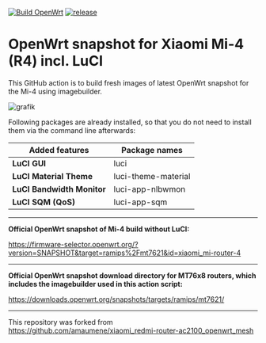 [![Build OpenWrt](https://github.com/minax007/XIAOMI_MI-4_OpenWrt/actions/workflows/build-openwrt.yml/badge.svg)](https://github.com/minax007/XIAOMI_MI-4_OpenWrt/actions/workflows/build-openwrt.yml)
[![release](https://img.shields.io/github/v/release/minax007/XIAOMI_MI-4_OpenWrt.svg)](https://github.com/minax007/XIAOMI_MI-4_OpenWrt/releases)

# OpenWrt snapshot for Xiaomi Mi-4 (R4) incl. LuCI

This GitHub action is to build fresh images of latest OpenWrt snapshot for the Mi-4 using imagebuilder.

![grafik](https://user-images.githubusercontent.com/67478561/118937926-58014d00-b94e-11eb-8d27-e0897c5bd5eb.png)

Following packages are already installed, so that you do not need to install them via the command line afterwards: 

Added features | Package names
------------ | -------------
**LuCI GUI** | luci
**LuCI Material Theme** | luci-theme-material 
**LuCI Bandwidth Monitor** | luci-app-nlbwmon
**LuCI SQM (QoS)** | luci-app-sqm
__________________________________________________________________
**Official OpenWrt snapshot of Mi-4 build without LuCI:**

https://firmware-selector.openwrt.org/?version=SNAPSHOT&target=ramips%2Fmt7621&id=xiaomi_mi-router-4
__________________________________________________________________
**Official OpenWrt snapshot download directory for MT76x8 routers, which includes the imagebuilder used in this action script:**

https://downloads.openwrt.org/snapshots/targets/ramips/mt7621/

__________________________________________________________________
This repository was  forked from https://github.com/amaumene/xiaomi_redmi-router-ac2100_openwrt_mesh
